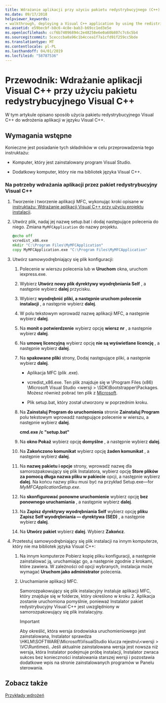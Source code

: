 ```yaml
---
title: Wdrażanie aplikacji przy użyciu pakietu redystrybucyjnego (C++)
ms.date: 09/17/2018
helpviewer_keywords:
- walkthrough, deploying a Visual C++ application by using the redistributable package
ms.assetid: e59becbf-b8c6-4c8e-bab3-b69cc1ed3e5e
ms.openlocfilehash: ccf6b74096894c2e48258e6e0a60b807c7c6c5b4
ms.sourcegitcommit: 5cecccba0a96c1b4ccea1f7a1cfd91f259cc5bde
ms.translationtype: MT
ms.contentlocale: pl-PL
ms.lasthandoff: 04/01/2019
ms.locfileid: "58787536"
---
```

# <a name="walkthrough-deploying-a-visual-c-application-by-using-the-visual-c-redistributable-package"></a>Przewodnik: Wdrażanie aplikacji Visual C++ przy użyciu pakietu redystrybucyjnego Visual C++

W tym artykule opisano sposób użycia pakietu redystrybucyjnego Visual C++ do wdrożenia aplikacji w języku Visual C++.

## <a name="prerequisites"></a>Wymagania wstępne

Konieczne jest posiadanie tych składników w celu przeprowadzenia tego instruktażu:

- Komputer, który jest zainstalowany program Visual Studio.

- Dodatkowy komputer, który nie ma bibliotek języka Visual C++.

### <a name="to-use-the-visual-c-redistributable-package-to-deploy-an-application"></a>Na potrzeby wdrażania aplikacji przez pakiet redystrybucyjny Visual C++

1.  Tworzenie i tworzenie aplikacji MFC, wykonując kroki opisane w [instruktażu: Wdrażanie aplikacji Visual C++ przy użyciu projektu instalacji](walkthrough-deploying-a-visual-cpp-application-by-using-a-setup-project.md).

1. Utwórz plik, nadaj jej nazwę setup.bat i dodaj następujące polecenia do niego. Zmiana `MyMFCApplication` do nazwy projektu.

    ```cmd
    @echo off
    vcredist_x86.exe
    mkdir "C:\Program Files\MyMFCApplication"
    copy MyMFCApplication.exe "C:\Program Files\MyMFCApplication"
    ```

1. Utwórz samowyodrębniający się plik konfiguracji:

   1. Polecenie w wierszu polecenia lub w **Uruchom** okna, uruchom iexpress.exe.

   1. Wybierz **Utwórz nowy plik dyrektywy wyodrębniania Self** , a następnie wybierz **dalej** przycisku.

   1. Wybierz **wyodrębnić pliki, a następnie uruchom polecenie instalacji** , a następnie wybierz **dalej**.

   1. W polu tekstowym wprowadź nazwę aplikacji MFC, a następnie wybierz **dalej**.

   1. Na **monit o potwierdzenie** wybierz opcję **wiersz nr** , a następnie wybierz **dalej**.

   1. Na **umowę licencyjną** wybierz opcję **nie są wyświetlane licencję** , a następnie wybierz **dalej**.

   1. Na **spakowane pliki** strony, Dodaj następujące pliki, a następnie wybierz **dalej**.

      - Aplikacja MFC (plik .exe).

      - vcredist_x86.exe. Ten plik znajduje się w \Program Files (x86) \Microsoft Visual Studio \<wersji > \SDK\Bootstrapper\Packages\. Możesz również pobrać ten plik z [Microsoft](https://www.microsoft.com/download/confirmation.aspx?id=5555).

      - Plik setup.bat, który został utworzony w poprzednim kroku.

   1. Na **Zainstaluj Program do uruchomienia** stronie **Zainstaluj Program** polu tekstowym wprowadź następujące polecenie w wierszu, a następnie wybierz **dalej**.

      **cmd.exe /c "setup.bat"**

   1. Na **okno Pokaż** wybierz opcję **domyślne** , a następnie wybierz **dalej**.

   1. Na **Zakończono komunikat** wybierz opcję **żaden komunikat** , a następnie wybierz **dalej**.

   1. Na **nazwę pakietu i opcje** strony, wprowadź nazwę dla samorozpakowujący się plik Instalatora, wybierz opcję **Store plików za pomocą długa nazwa pliku w pakiecie** opcji, a następnie wybierz **dalej**. Na końcu nazwy pliku musi być na przykład Setup.exe—for *MyMFCApplicationSetup.exe*.

   1. Na **skonfigurować ponowne uruchomienie** wybierz opcję **bez ponownego uruchamiania** , a następnie wybierz **dalej**.

   1. Na **Zapisz dyrektywy wyodrębniania Self** wybierz opcję **pliku Zapisz Self wyodrębniania — dyrektywa (SED)** , a następnie wybierz **dalej**.

   1. Na **Utwórz pakiet** wybierz **dalej**. Wybierz **Zakończ**.

1. Przetestuj samowyodrębniający się plik instalacji na innym komputerze, który nie ma bibliotek języka Visual C++:

   1. Na innym komputerze Pobierz kopię pliku konfiguracji, a następnie zainstalować ją, uruchamiając go, a następnie zgodnie z krokami, które zawiera. W zależności od opcji wybranych, instalacja może wymagać **Uruchom jako administrator** polecenia.

   1. Uruchamianie aplikacji MFC.

      Samorozpakowujący się plik instalacyjny instaluje aplikacji MFC, który znajduje się w folderze, który określono w kroku 2. Aplikacja zostanie uruchomiona pomyślnie, ponieważ Instalator pakiet redystrybucyjny Visual C++ jest uwzględniony w samorozpakowujący się plik instalacyjny.

      > [!IMPORTANT]
      > Aby określić, która wersja środowiska uruchomieniowego jest zainstalowana, Instalator sprawdza \HKLM\SOFTWARE\Microsoft\VisualStudio klucza rejestru\\\<wersji > \VC\Runtimes\\<platform>. Jeśli aktualnie zainstalowana wersja jest nowsza niż wersja, która Instalator podejmuje próbę instalacji, Instalator zwraca sukces bez konieczności instalowania starszej wersji i pozostawia dodatkowe wpis na stronie zainstalowanych programów w Panelu sterowania.

## <a name="see-also"></a>Zobacz także

[Przykłady wdrożeń](deployment-examples.md)<br/>
